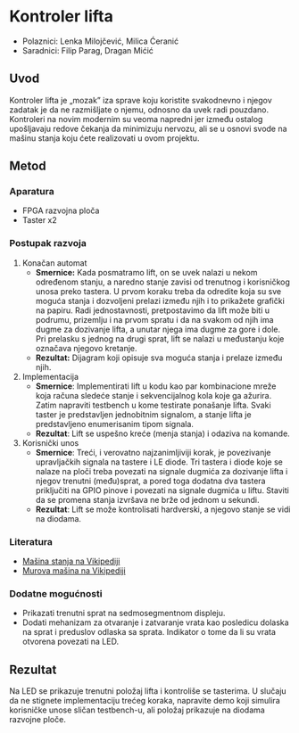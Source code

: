 # Kontroler lifta

- Polaznici: Lenka Milojčević, Milica Ćeranić
- Saradnici: Filip Parag, Dragan Mićić

## Uvod

Kontroler lifta je „mozak” iza sprave koju koristite svakodnevno i
njegov zadatak je da ne razmišljate o njemu, odnosno da uvek radi
pouzdano. Kontroleri na novim modernim su veoma napredni jer između
ostalog upošljavaju redove čekanja da minimizuju nervozu, ali se u
osnovi svode na mašinu stanja koju ćete realizovati u ovom projektu.

## Metod

### Aparatura

- FPGA razvojna ploča
- Taster x2

### Postupak razvoja

1.  Konačan automat
    - **Smernice:** Kada posmatramo lift, on se uvek nalazi u nekom određenom stanju, a naredno stanje zavisi od trenutnog i korisničkog unosa preko tastera. U prvom koraku treba da odredite koja su sve moguća stanja i dozvoljeni prelazi između njih i to prikažete grafički na papiru. Radi jednostavnosti, pretpostavimo da lift može biti u podrumu, prizemlju i na prvom spratu i da na svakom od njih ima dugme za dozivanje lifta, a unutar njega ima dugme za gore i dole. Pri prelasku s jednog na drugi sprat, lift se nalazi u međustanju koje označava njegovo kretanje.
    - **Rezultat:** Dijagram koji opisuje sva moguća stanja i prelaze između njih.
2.  Implementacija
    - **Smernice**: Implementirati lift u kodu kao par kombinacione mreže koja računa sledeće stanje i sekvencijalnog kola koje ga ažurira. Zatim napraviti testbench u kome testirate ponašanje lifta. Svaki taster je predstavljen jednobitnim signalom, a stanje lifta je predstavljeno enumerisanim tipom signala.
    - **Rezultat**: Lift se uspešno kreće (menja stanja) i odaziva na komande.
3.  Korisnički unos
    - **Smernice**: Treći, i verovatno najzanimljiviji korak, je povezivanje upravljačkih signala na tastere i LE diode. Tri tastera i diode koje se nalaze na ploči treba povezati na signale dugmića za dozivanje lifta i njegov trenutni (među)sprat, a pored toga dodatna dva tastera priključiti na GPIO pinove i povezati na signale dugmića u liftu. Staviti da se promena stanja izvršava ne brže od jednom u sekundi.
    - **Rezultat**: Lift se može kontrolisati hardverski, a njegovo stanje se vidi na diodama.

### Literatura

- [Mašina stanja na Vikipediji](https://en.wikipedia.org/wiki/Finite-state_machine)
- [Murova mašina na Vikipediji](https://en.wikipedia.org/wiki/Moore_machine)

### Dodatne mogućnosti

- Prikazati trenutni sprat na sedmosegmentnom displeju.
- Dodati mehanizam za otvaranje i zatvaranje vrata kao posledicu dolaska na sprat i preduslov odlaska sa sprata. Indikator o tome da li su vrata otvorena povezati na LED.

## Rezultat

Na LED se prikazuje trenutni položaj lifta i kontroliše se tasterima. U
slučaju da ne stignete implementaciju trećeg koraka, napravite demo koji
simulira korisničke unose sličan testbench-u, ali položaj prikazuje na
diodama razvojne ploče.
